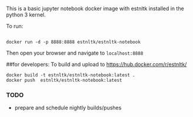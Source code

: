 
This is a basic jupyter notebook docker image with estnltk installed in the python 3 kernel.

To run:

```

docker run -d -p 8888:8888 estnltk/estnltk-notebook
```
Then open your browser and navigate to `localhost:8888`


##for developers:
To build and upload to https://hub.docker.com/r/estnltk/
```
docker build -t estnltk/estnltk-notebook:latest .
docker push  estnltk/estnltk-notebook:latest
```

### TODO

* prepare and schedule nightly builds/pushes

